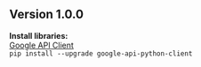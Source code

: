 Version 1.0.0
-
**Install libraries:**  
[Google API Client](https://github.com/googleapis/google-api-python-client)  
`pip install --upgrade google-api-python-client`  


